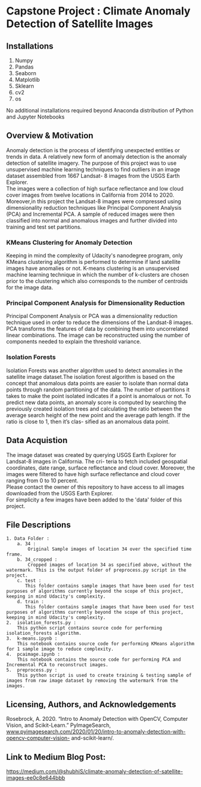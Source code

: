 # Capstone Project : Climate Anomaly Detection of Satellite Images

## Installations <br>
1. Numpy
2. Pandas
3. Seaborn
4. Matplotlib
5. Sklearn
6. cv2
7. os


No additional installations required beyond Anaconda distribution of Python and Jupyter Notebooks 

## Overview & Motivation <br>
Anomaly detection is the process of identifying unexpected entities or trends in data. A relatively new form of anomaly detection is the anomaly detection of satellite imagery. The purpose of this project was to use unsupervised machine learning techniques to find outliers in an image dataset assembled from 1667 Landsat- 8 images from the USGS Earth Explorer. <br>
The images were a collection of high surface reflectance and low cloud cover images from twelve locations in California from 2014 to 2020.<br>
Moreover,in this project the Landsat-8 images were compressed using dimensionality reduction techniques like Principal Component Analysis (PCA) and Incremental PCA. A sample of reduced images were then classified into normal and anomalous images and further divided into training and test set partitions.

### KMeans Clustering for Anomaly Detection <br>
Keeping in mind the complexity of Udacity's nanodegree program, only KMeans clustering algorithm is performed to determine if land satellite images have anomalies or not. K-means clustering is an unsupervised machine learning technique in which the number of k-clusters are chosen prior to the clustering which also corresponds to the number of centroids for the image data.

### Principal Component Analysis for Dimensionality Reduction <br>
Principal Component Analysis or PCA was a dimensionality reduction technique used in order to reduce the dimensions of the Landsat-8 images. PCA transforms the features of data by combining them into uncorrelated linear combinations. The image can be reconstructed using the number of components needed to explain the threshold variance.

### Isolation Forests <br>
Isolation Forests was another algorithm used to detect anomalies in the satellite image dataset.The isolation forest algorithm is based on the concept that anomalous data points are easier to isolate than normal data points through random partitioning of the data. The number of partitions it takes to make the point isolated indicates if a point is anomalous or not. To predict new data points, an anomaly score is computed by searching the previously created isolation trees and calculating the ratio between the average search height of the new point and the average path length. If the ratio is close to 1, then it’s clas- sified as an anomalous data point.

## Data Acquistion <br>
The image dataset was created by querying USGS Earth Explorer for Landsat-8 images in California. The cri- teria to fetch included geospatial coordinates, date range, surface reflectance and cloud cover. Moreover, the images were filtered to have high surface reflectance and cloud cover ranging from 0 to 10 percent. <br>
Please contact the owner of this repository to have access to all images downloaded from the USGS Earth Explorer. <br>
For simplicity a few images have been added to the 'data' folder of this project.

## File Descriptions <br>
    1. Data Folder : 
        a. 34 : 
            Original Sample images of location 34 over the specified time frame. 
        b. 34_cropped : 
            Cropped images of location 34 as specified above, without the watermark. This is the output folder of preprocess.py script in the project.
        c. test :
           This folder contains sample images that have been used for test purposes of algorithms currently beyond the scope of this project, keeping in mind Udacity's complexity.
        d. train : 
           This folder contains sample images that have been used for test purposes of algorithms currently beyond the scope of this project, keeping in mind Udacity's complexity.
    2.  isolation_forests.py :
        This python script contains source code for performing isolation_forests algorithm.
    3.  k-means.ipynb :
        This notebook contains source code for performing KMeans algorithm for 1 sample image to reduce complexity.
    4.  pcaimage.ipynb :
        This notebook contains the source code for performing PCA and Incremental PCA to reconstruct images.
    5.  preprocess.py :
        This python script is used to create training & testing sample of images from raw image dataset by removing the watermark from the images.

## Licensing, Authors, and Acknowledgements
Rosebrock, A. 2020. “Intro to Anomaly Detection with OpenCV, Computer Vision, and Scikit-Learn.” PyImageSearch, www.pyimagesearch.com/2020/01/20/intro-to-anomaly-detection-with-opencv-computer-vision- and-scikit-learn/.

## Link to Medium Blog Post:
https://medium.com/@shubhiS/climate-anomaly-detection-of-satellite-images-ee0c8e644bbb


